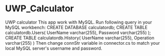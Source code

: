 # UWP_Calculator
UWP calculator
This app work with MySQL. Run following query in your MySQL workbench:
CREATE DATABASE calculatordb;
CREATE TABLE calculatordb.Users(
	UserName varchar(255),
  Password varchar(255)
);
CREATE TABLE calculatordb.History(
	UserName varchar(255),
  Operation varchar(255)
)
Then change connStr variable in connector.cs to match your local MySQL server's username and password.
